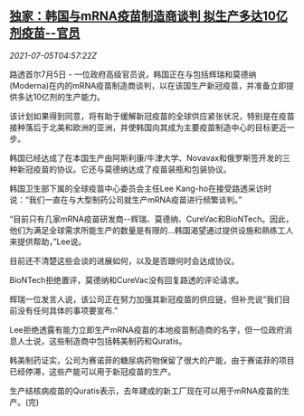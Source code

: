 <!--1625461262000-->
[独家：韩国与mRNA疫苗制造商谈判 拟生产多达10亿剂疫苗--官员](https://cn.reuters.com/article/south-korea-mrna-covid-vaccine-0705-idCNKCS2EB099)
------

<div><i>2021-07-05T04:57:22Z</i></div><p>路透首尔7月5日 - 一位政府高级官员说，韩国正在与包括辉瑞和莫德纳(Moderna)在内的mRNA疫苗制造商谈判，以在该国生产新冠疫苗，并准备立即提供多达10亿剂的生产能力。</p><p>该计划如果得到同意，将有助于缓解新冠疫苗的全球供应紧张状况，特别是在疫苗接种落后于北美和欧洲的亚洲，并使韩国向其成为主要疫苗制造中心的目标更近一步。</p><p>韩国已经达成了在本国生产由阿斯利康/牛津大学、Novavax和俄罗斯签开发的三种新冠疫苗的协议。它还与莫德纳达成了疫苗装瓶和包装协议。</p><p>韩国卫生部下属的全球疫苗中心委员会主任Lee Kang-ho在接受路透采访时说：“我们一直在与大型制药公司就生产mRNA疫苗进行频繁谈判。”</p><p>“目前只有几家mRNA疫苗研发商--辉瑞、莫德纳、CureVac和BioNTech。因此，他们为满足全球需求所能生产的数量是有限的...韩国渴望通过提供设施和熟练工人来提供帮助，”Lee说。</p><p>目前还不清楚这些会谈的进展如何，以及是否跟何时会达成协议。</p><p>BioNTech拒绝置评，莫德纳和CureVac没有回复路透的评论请求。</p><p>辉瑞一位发言人说，该公司正在努力加强其新冠疫苗的供应链，但补充说“我们目前没有任何具体的事项要宣布.”</p><p>Lee拒绝透露有能力立即生产mRNA疫苗的本地疫苗制造商的名字，但一位政府消息人士说，这些制造商中包括韩美制药和Quratis。</p><p>韩美制药证实，公司为赛诺菲的糖尿病药物保留了很大的产能，由于赛诺菲的项目已经停滞，这些产能可以用于新冠疫苗的生产。</p><p>生产结核病疫苗的Quratis表示，去年建成的新工厂现在可以用于mRNA疫苗的生产。(完)</p>
